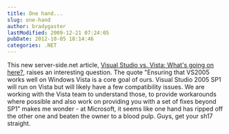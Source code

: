 ```yaml
---
title: One hand...
slug: one-hand
author: bradygaster
lastModified: 2009-12-21 07:24:05
pubDate: 2012-10-05 18:14:46
categories: .NET
---
```


This new server-side.net article,
<a href="http://www.theserverside.net/news/thread.tss?thread_id=42426" title="Visual Studio vs. Vista: What&apos;s going on here?">Visual Studio vs. Vista: What&apos;s going on here?</a>, raises an interesting question. The quote &quot;Ensuring that VS2005 works well on Windows Vista is a core goal of ours. Visual Studio 2005 SP1 will run on Vista but will likely have a few compatibility issues.
We are working with the Vista team to understand those, to provide workarounds where possible and also work on providing you with a set of fixes beyond SP1&quot; makes me wonder - at Microsoft, it seems like one hand has ripped off the other one and beaten
the owner to a blood pulp. Guys, get your sh17 straight.
